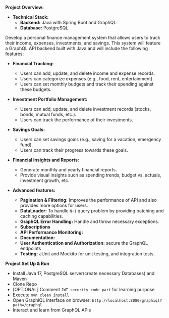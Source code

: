 **Project Overview:**
- **Technical Stack:**
  - **Backend:** Java with Spring Boot and GraphQL.
  - **Database:** PostgreSQL
  
Develop a personal finance management system that allows users to track their income, expenses, investments, and savings. This system will feature a GraphQL API backend built with Java and will include the following features:

- **Financial Tracking:**
  - Users can add, update, and delete income and expense records.
  - Users can categorize expenses (e.g., food, rent, entertainment).
  - Users can set monthly budgets and track their spending against these budgets.
- **Investment Portfolio Management:**
  - Users can add, update, and delete investment records (stocks, bonds, mutual funds, etc.).
  - Users can track the performance of their investments.
- **Savings Goals:**
  - Users can set savings goals (e.g., saving for a vacation, emergency fund).
  - Users can track their progress towards these goals.
- **Financial Insights and Reports:**
  - Generate monthly and yearly financial reports.
  - Provide visual insights such as spending trends, budget vs. actuals, investment growth, etc.

- **Advanced features:** 
  - **Pagination & Filtering:** Improves the performance of API and also provides more options for users.
  - **DataLoader:** To handle `N+1` query problem by providing batching and caching capabilities. 
  - **GraphQL Error Handling:** Handle and throw necessary exceptions.
  - **Subscriptions**
  - **API Performance Monitoring:**
  - **Documentation:**
  - **User Authentication and Authorization:** secure the GraphQL endpoints
  - **Testing:** JUnit and Mockito for unit testing, and integration tests.


**Project Set Up & Run**
- Install Java 17, PostgreSQL server(create necessary Databases) and Maven
- Clone Repo
- [OPTIONAL] Comment `JWT security code part` for learning purpose 
- Execute `mvn clean install`
- Open GraphiQL interface on browser: `http://localhost:8080/graphiql?path=/graphql`
- Interact and learn from GraphQL APIs